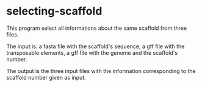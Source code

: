 # selecting-scaffold

This program select all informations about the same scaffold from three files.

The input is: a fasta file with the scaffold's sequence, a gff file with the transposable elements, a  gff file with the genome and the scaffold's number.

The output is the three input files with the information corresponding to the scaffold number given as input.
